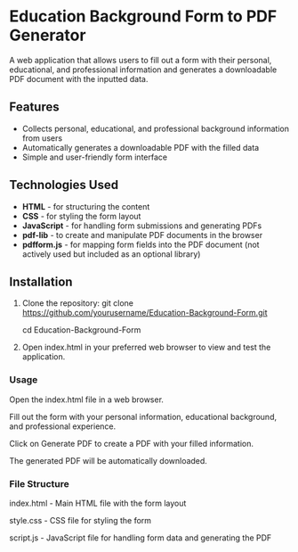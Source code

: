 # Education Background Form to PDF Generator

A web application that allows users to fill out a form with their personal, educational, and professional information and generates a downloadable PDF document with the inputted data.

## Features

- Collects personal, educational, and professional background information from users
- Automatically generates a downloadable PDF with the filled data
- Simple and user-friendly form interface

## Technologies Used

- **HTML** - for structuring the content
- **CSS** - for styling the form layout
- **JavaScript** - for handling form submissions and generating PDFs
- **pdf-lib** - to create and manipulate PDF documents in the browser
- **pdfform.js** - for mapping form fields into the PDF document (not actively used but included as an optional library)

## Installation

1. Clone the repository:
   git clone https://github.com/yourusername/Education-Background-Form.git
   
   cd Education-Background-Form
   
3. Open index.html in your preferred web browser to view and test the application.
   
### Usage
Open the index.html file in a web browser.

Fill out the form with your personal information, educational background, and professional experience.

Click on Generate PDF to create a PDF with your filled information.

The generated PDF will be automatically downloaded.

### File Structure
index.html - Main HTML file with the form layout

style.css - CSS file for styling the form

script.js - JavaScript file for handling form data and generating the PDF

